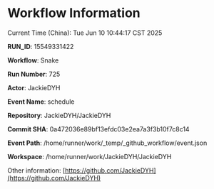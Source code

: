 # Workflow Information

Current Time (China): Tue Jun 10 10:44:17 CST 2025  

**RUN_ID**: 15549331422  

**Workflow**: Snake  

**Run Number**: 725  

**Actor**: JackieDYH  

**Event Name**: schedule  

**Repository**: JackieDYH/JackieDYH  

**Commit SHA**: 0a472036e89bf13efdc03e2ea7a3f3b10f7c8c14  

**Event Path**: /home/runner/work/_temp/_github_workflow/event.json  

**Workspace**: /home/runner/work/JackieDYH/JackieDYH  

Other information: [https://github.com/JackieDYH](https://github.com/JackieDYH)
